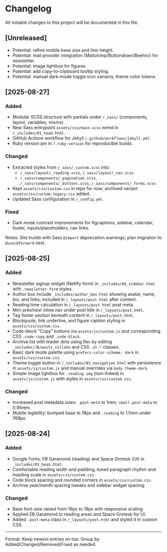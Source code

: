 # Changelog

All notable changes to this project will be documented in this file.

## [Unreleased]
- Potential: refine mobile base size and line-height.
- Potential: mail provider integration (Mailchimp/Buttondown/Beehiiv) for newsletter.
- Potential: image lightbox for figures.
- Potential: add copy-to-clipboard tooltip styling.
 - Potential: manual dark-mode toggle icon variants; theme color tokens.

## [2025-08-27]
### Added
- Modular SCSS structure with partials under `/_sass/` (components, layout, variables, mixins).
- New Sass entrypoint `assets/css/main.scss` wired in `/_includes/01_head.html`.
- GitHub Actions workflow for Jekyll `/.github/workflows/jekyll.yml`.
- Ruby version pin in `/.ruby-version` for reproducible builds.

### Changed
- Extracted styles from `/_sass/_custom.scss` into:
  - `/_sass/layout/_reading.scss`, `/_sass/layout/_nav.scss`
  - `/_sass/components/_pagination.scss`, `/_sass/components/_buttons.scss`, `/_sass/components/_forms.scss`
- Kept `assets/css/custom.css` in repo for now; archived variant `assets/css/custom.legacy.css` added.
- Updated Sass configuration in `/_config.yml`.

### Fixed
- Dark mode contrast improvements for figcaptions, sidebar, calendar, footer, inputs/placeholders, nav links.

Notes: Site builds with Sass `@import` deprecation warnings; plan migration to `@use/@forward` next.

## [2025-08-25]
### Added
- Newsletter signup widget (Netlify form) in `_includes/04_sidebar.html` with `.newsletter-form` styles.
- Author box include `_includes/author_box.html` showing avatar, name, bio, and links; included in `/_layouts/post.html` after content.
- Reading time calculation in `/_layouts/post.html` post meta.
- Mini prev/next inline nav under post title in `/_layouts/post.html`.
- Tag footer section beneath content in `/_layouts/post.html`.
- Blockquote, link underline, and figure caption styling in `assets/css/custom.css`.
- Code-block "Copy" buttons via `assets/js/custom.js` and corresponding CSS `.code-copy` and `.code-block`.
- Archive list with leader dots using flex by editing `_includes/JB/posts_collate` and CSS `.al-*` classes.
- Basic dark mode palette using `prefers-color-scheme: dark` in `assets/css/custom.css`.
 - Theme toggle button in `/_includes/03_navigation.html` with persistence in `assets/js/custom.js` and manual overrides via `body.theme-dark`.
 - Simple image lightbox for `.reading img` (non-linked) in `assets/js/custom.js` with styles in `assets/css/custom.css`.

### Changed
- Increased post metadata sizes: `.post-meta` to 1rem; `small.post-meta` to 0.95rem.
 - Mobile legibility: bumped base to 18px and `.reading` to 1.1rem under 768px.

## [2025-08-24]
### Added
- Google Fonts: EB Garamond (reading) and Space Grotesk (UI) in `_includes/01_head.html`.
- Comfortable reading width and padding; tuned paragraph rhythm and heading scale in `assets/css/custom.css`.
- Code block spacing and rounded corners in `assets/css/custom.css`.
- Archive year/month spacing tweaks and sidebar widget spacing.

### Changed
- Base font-size raised from 16px to 18px with responsive scaling.
- Applied EB Garamond to reading areas and Space Grotesk for UI.
- Added `.post-meta` class in `/_layouts/post.html` and styled it in custom CSS.

---

Format: Keep newest entries on top. Group by Added/Changed/Removed/Fixed as needed.
